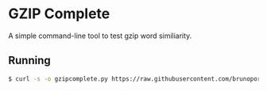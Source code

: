 # GZIP Complete

A simple command-line tool to test gzip word similiarity.

## Running

```bash
$ curl -s -o gzipcomplete.py https://raw.githubusercontent.com/brunoportis/gzipcomplete/main/main.py; uv run gzipcomplete.py training.txt
```
